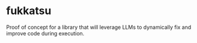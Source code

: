 # fukkatsu
Proof of concept for a library that will leverage LLMs to dynamically fix and improve code during execution.
